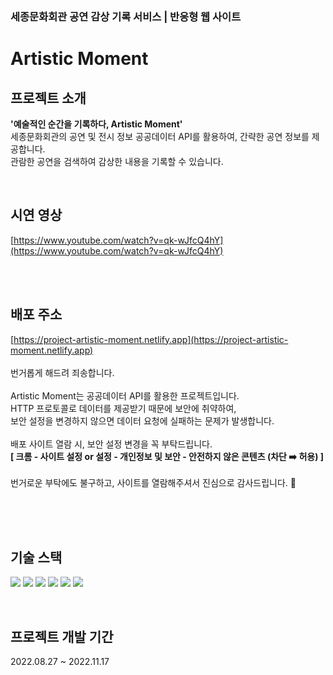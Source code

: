 ### 세종문화회관 공연 감상 기록 서비스 | 반응형 웹 사이트

# **Artistic Moment**

## **프로젝트 소개**

**'예술적인 순간을 기록하다, Artistic Moment'**<br>
세종문화회관의 공연 및 전시 정보 공공데이터 API를 활용하여, 간략한 공연 정보를 제공합니다.<br>
관람한 공연을 검색하여 감상한 내용을 기록할 수 있습니다.

<br>

## **시연 영상**

[https://www.youtube.com/watch?v=qk-wJfcQ4hY](https://www.youtube.com/watch?v=qk-wJfcQ4hY)

<br>
<br>

## **배포 주소**

[https://project-artistic-moment.netlify.app](https://project-artistic-moment.netlify.app)
<br>
<br>
번거롭게 해드려 죄송합니다.
<br>
<br>
Artistic Moment는 공공데이터 API를 활용한 프로젝트입니다.<br>
HTTP 프로토콜로 데이터를 제공받기 때문에 보안에 취약하여,<br>
보안 설정을 변경하지 않으면 데이터 요청에 실패하는 문제가 발생합니다.
<br>
<br>
배포 사이트 열람 시, 보안 설정 변경을 꼭 부탁드립니다.<br>
**[ 크롬 - 사이트 설정 or 설정 - 개인정보 및 보안 - 안전하지 않은 콘텐츠 (차단 ➡️ 허용) ]**
<br>
<br>
번거로운 부탁에도 불구하고, 사이트를 열람해주셔서 진심으로 감사드립니다. 🙏
<br>
<br>

<br>
<br>

## **기술 스택**

<p>

  <img src="https://img.shields.io/badge/javascript-F7DF1E?style=for-the-badge&logo=javascript&logoColor=black">
  <img src="https://img.shields.io/badge/React-61DAFB?style=for-the-badge&logo=React&logoColor=black">
  <img src="https://img.shields.io/badge/PostCSS-DD3A0A?style=for-the-badge&logo=PostCSS&logoColor=white"> 
   <img src="https://img.shields.io/badge/Bootstrap-7952B3?style=for-the-badge&logo=Bootstrap&logoColor=white">
   <img src="https://img.shields.io/badge/Redux-764ABC?style=for-the-badge&logo=Redux&logoColor=white">
   <img src="https://img.shields.io/badge/Firebase-FFCA28?style=for-the-badge&logo=Firebase&logoColor=black">

</p>
<br>

## **프로젝트 개발 기간**

2022.08.27 ~ 2022.11.17
